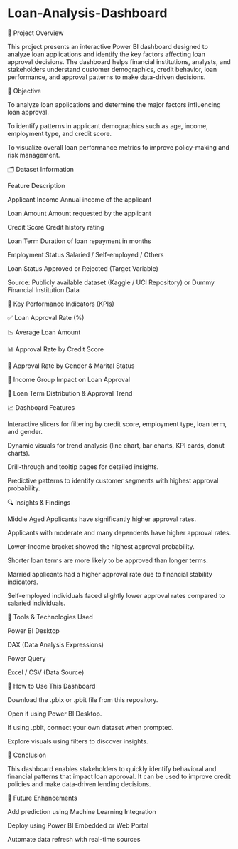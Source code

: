 # Loan-Analysis-Dashboard
🧾 Project Overview

This project presents an interactive Power BI dashboard designed to analyze loan applications and identify the key factors affecting loan approval decisions. The dashboard helps financial institutions, analysts, and stakeholders understand customer demographics, credit behavior, loan performance, and approval patterns to make data-driven decisions.

🎯 Objective

To analyze loan applications and determine the major factors influencing loan approval.

To identify patterns in applicant demographics such as age, income, employment type, and credit score.

To visualize overall loan performance metrics to improve policy-making and risk management.

🗂️ Dataset Information

Feature	Description

Applicant Income	Annual income of the applicant

Loan Amount	Amount requested by the applicant

Credit Score	Credit history rating

Loan Term	Duration of loan repayment in months

Employment Status	Salaried / Self-employed / Others

Loan Status	Approved or Rejected (Target Variable)

Source: Publicly available dataset (Kaggle / UCI Repository) or Dummy Financial Institution Data

📌 Key Performance Indicators (KPIs)

✅ Loan Approval Rate (%)

📉 Average Loan Amount

📊 Approval Rate by Credit Score

👤 Approval Rate by Gender & Marital Status

🔎 Income Group Impact on Loan Approval

🏦 Loan Term Distribution & Approval Trend

📈 Dashboard Features

Interactive slicers for filtering by credit score, employment type, loan term, and gender.

Dynamic visuals for trend analysis (line chart, bar charts, KPI cards, donut charts).

Drill-through and tooltip pages for detailed insights.

Predictive patterns to identify customer segments with highest approval probability.

🔍 Insights & Findings

Middle Aged Applicants have significantly higher approval rates.

Applicants with moderate and many dependents have higher approval rates.

Lower-Income bracket showed the highest approval probability.

Shorter loan terms are more likely to be approved than longer terms.

Married applicants had a higher approval rate due to financial stability indicators.

Self-employed individuals faced slightly lower approval rates compared to salaried individuals.

🔧 Tools & Technologies Used

Power BI Desktop

DAX (Data Analysis Expressions)

Power Query

Excel / CSV (Data Source)

🚀 How to Use This Dashboard

Download the .pbix or .pbit file from this repository.

Open it using Power BI Desktop.

If using .pbit, connect your own dataset when prompted.

Explore visuals using filters to discover insights.

📌 Conclusion

This dashboard enables stakeholders to quickly identify behavioral and financial patterns that impact loan approval. It can be used to improve credit policies and make data-driven lending decisions.

📄 Future Enhancements

Add prediction using Machine Learning Integration

Deploy using Power BI Embedded or Web Portal

Automate data refresh with real-time sources

